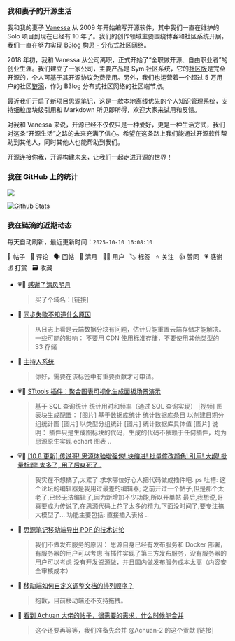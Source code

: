 ### 我和妻子的开源生活

我和我的妻子 [Vanessa](https://github.com/Vanessa219) 从 2009 年开始编写开源软件，其中我们一直在维护的 Solo 项目到现在已经有 10 年了。我们的创作领域主要围绕博客和社区系统开展，我们一直在努力实现 [B3log 构思 - 分布式社区网络](https://ld246.com/article/1546941897596)。

2018 年初，我和 Vanessa 从公司离职，正式开始了“全职做开源、自由职业者”的创业生涯。我们建立了一家公司，主要产品是 Sym 社区系统，它的[社区版](https://github.com/88250/symphony)是完全开源的，个人可基于其开源协议免费使用。另外，我们也运营着一个超过 5 万用户的社区[链滴](https://ld246.com)，作为 B3log 分布式社区网络的社区端节点。

最近我们开启了新项目[思源笔记](https://github.com/siyuan-note/siyuan)，这是一款本地离线优先的个人知识管理系统，支持细粒度块级引用和 Markdown 所见即所得，欢迎大家来试用和反馈。

对我和 Vanessa 来说，开源已经不仅仅只是一种爱好，更是一种生活方式，我们对这条“开源生活”之路的未来充满了信心。希望在这条路上我们能通过开源软件帮助到其他人，同时其他人也能帮助到我们。

开源连接你我，开源构建未来，让我们一起走进开源的世界！

### 我在 GitHub 上的统计

<a title="Hits" target="_blank" href="https://github.com/88250/88250"><img src="https://hits.b3log.org/88250/88250.svg"></a>

[![Github Stats](https://github-readme-stats.vercel.app/api?username=88250&theme=tokyonight&show_icons=true)](https://github.com/88250)

<!--events start -->

### 我在链滴的近期动态

每天自动刷新，最近更新时间：`2025-10-10 16:08:10`

📝 帖子 &nbsp; 💬 评论 &nbsp; 🗣 回帖 &nbsp; 🌙 清月 &nbsp; 👨‍💻 用户 &nbsp; 🏷️ 标签 &nbsp; ⭐️ 关注 &nbsp; 👍 赞同 &nbsp; 💗 感谢 &nbsp; 💰 打赏 &nbsp; 🗃 收藏

* 💗🌙 [感谢了清风明月](https://ld246.com/member/zxkmm/breezemoons/1759844643312)

  > 买了个域名：[链接]
* 💬 [同步失败不知道什么原因](https://ld246.com/article/1759766330790/comment/1759837947993#comments)

  > 从日志上看是云端数据分块有问题，估计只能重置云端存储才能解决。一些可能的影响： 不要用 CDN 使用标准存储，不要使用其他类型的 S3 存储
* 💬 [主持人系统](https://ld246.com/article/1591172128000/comment/1759820793224#comments)

  > 你好，需要在该标签中有重要贡献才可申请。
* 💗📝 [STtools 插件：聚合图表可视化生成面板场景演示](https://ld246.com/article/1759391883722)

  > 基于 SQL 查询统计 统计用时和频率（通过 SQL 查询实现） [视频] 图表块生成配置： [图片] 基于数据库统计 统计数据库条目 以创建日期分组统计图 [图片] 以类型分组统计 [图片] 统计数据库具体值 [图片] 说明： 插件只是生成图标块的代码，生成的代码不依赖于任何插件，均为思源原生实现 echart 图表 ..
* 💗📝 [[10.8 更新] 传说哥! 思源体验增强包! 块缩进! 批量修改颜色! 引用! 大纲! 批量标题! 太多了, 用了后爽死了..](https://ld246.com/article/1759728056958)

  > 我实在不想搞了,太累了.求求哪位好心人把代码做成插件吧. ps 吐槽: 这个论坛的编辑器是我用过最差的编辑器; 之前开过一个帖子,但是那个太老了,已经无法编辑了,因为新增加不少功能,所以开单帖 最后,我想说,哥真要成为传说了,在思源代码上花了太多的精力,下面没时间了,要专注搞大模型了... 功能主要包括: 直接插入表格 ..
* 💬 [思源笔记移动端导出 PDF 的技术讨论](https://ld246.com/article/1759470710620/comment/1759547593737#comments)

  > 我们不做发布服务的原因： 思源自身已经有发布服务和 Docker 部署，有服务器的用户可以考虑 有插件实现了第三方发布服务，没有服务器的用户可以考虑 没有开发资源做，并且国内做发布服务成本太高（内容安全审核成本）
* 💬 [移动端如何自定义调整文档的排列顺序？](https://ld246.com/article/1759541584812/comment/1759546056183#comments)

  > 抱歉，目前移动端还不支持拖拽。
* 💬 [看到 Achuan 大佬的帖子，很需要的需求，什么时候能合并](https://ld246.com/article/1759543500626/comment/1759546003502#comments)

  > 这个还要再等等，我们准备先合并 @Achuan-2 的这个贡献 [链接]


<!--events end -->
